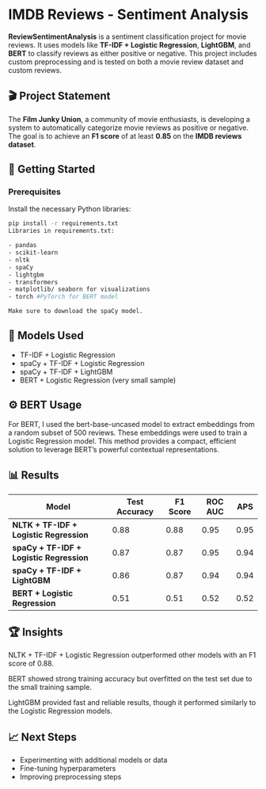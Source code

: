 # IMDB Reviews - Sentiment Analysis

**ReviewSentimentAnalysis** is a sentiment classification project for movie reviews. It uses models like **TF-IDF + Logistic Regression**, **LightGBM**, and **BERT** to classify reviews as either positive or negative. This project includes custom preprocessing and is tested on both a movie review dataset and custom reviews.

## 🎬 Project Statement

The **Film Junky Union**, a community of movie enthusiasts, is developing a system to automatically categorize movie reviews as positive or negative. The goal is to achieve an **F1 score** of at least **0.85** on the **IMDB reviews dataset**.

## 🚀 Getting Started

### Prerequisites

Install the necessary Python libraries:

```bash
pip install -r requirements.txt
Libraries in requirements.txt:

- pandas
- scikit-learn
- nltk
- spaCy
- lightgbm
- transformers
- matplotlib/ seaborn for visualizations
- torch #PyTorch for BERT model

Make sure to download the spaCy model.
```

## 🧠 Models Used
- TF-IDF + Logistic Regression
- spaCy + TF-IDF + Logistic Regression
- spaCy + TF-IDF + LightGBM
- BERT + Logistic Regression (very small sample)

## ⚙️ BERT Usage
For BERT, I used the bert-base-uncased model to extract embeddings from a random subset of 500 reviews. These embeddings were used to train a Logistic Regression model. This method provides a compact, efficient solution to leverage BERT’s powerful contextual representations.

## 📊 Results

| Model                                  | Test Accuracy | F1 Score | ROC AUC | APS   |
|----------------------------------------|---------------|----------|---------|-------|
| **NLTK + TF-IDF + Logistic Regression**| 0.88          | 0.88     | 0.95    | 0.95  |
| **spaCy + TF-IDF + Logistic Regression**| 0.87          | 0.87     | 0.95    | 0.94  |
| **spaCy + TF-IDF + LightGBM**          | 0.86          | 0.87     | 0.94    | 0.94  |
| **BERT + Logistic Regression**         | 0.51          | 0.51     | 0.52    | 0.52  |

## 🏆 Insights
NLTK + TF-IDF + Logistic Regression outperformed other models with an F1 score of 0.88.

BERT showed strong training accuracy but overfitted on the test set due to the small training sample.

LightGBM provided fast and reliable results, though it performed similarly to the Logistic Regression models.

## 📈 Next Steps
- Experimenting with additional models or data
- Fine-tuning hyperparameters
- Improving preprocessing steps
